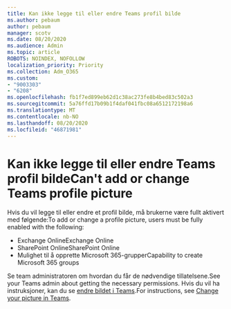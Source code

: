 ```yaml
---
title: Kan ikke legge til eller endre Teams profil bilde
ms.author: pebaum
author: pebaum
manager: scotv
ms.date: 08/20/2020
ms.audience: Admin
ms.topic: article
ROBOTS: NOINDEX, NOFOLLOW
localization_priority: Priority
ms.collection: Adm_O365
ms.custom:
- "9003303"
- "6208"
ms.openlocfilehash: fb1f7ed899eb62d1c38ac273fe8b4bed83c502a3
ms.sourcegitcommit: 5a76ffd17b09b1f4daf041fbc08a6512172198a6
ms.translationtype: MT
ms.contentlocale: nb-NO
ms.lasthandoff: 08/20/2020
ms.locfileid: "46871981"
---
```

# <a name="cant-add-or-change-teams-profile-picture"></a><span data-ttu-id="a3f3d-102">Kan ikke legge til eller endre Teams profil bilde</span><span class="sxs-lookup"><span data-stu-id="a3f3d-102">Can't add or change Teams profile picture</span></span>

<span data-ttu-id="a3f3d-103">Hvis du vil legge til eller endre et profil bilde, må brukerne være fullt aktivert med følgende:</span><span class="sxs-lookup"><span data-stu-id="a3f3d-103">To add or change a profile picture, users must be fully enabled with the following:</span></span>

- <span data-ttu-id="a3f3d-104">Exchange Online</span><span class="sxs-lookup"><span data-stu-id="a3f3d-104">Exchange Online</span></span>
- <span data-ttu-id="a3f3d-105">SharePoint Online</span><span class="sxs-lookup"><span data-stu-id="a3f3d-105">SharePoint Online</span></span>
- <span data-ttu-id="a3f3d-106">Mulighet til å opprette Microsoft 365-grupper</span><span class="sxs-lookup"><span data-stu-id="a3f3d-106">Capability to create Microsoft 365 groups</span></span>

<span data-ttu-id="a3f3d-107">Se team administratoren om hvordan du får de nødvendige tillatelsene.</span><span class="sxs-lookup"><span data-stu-id="a3f3d-107">See your Teams admin about getting the necessary permissions.</span></span> <span data-ttu-id="a3f3d-108">Hvis du vil ha instruksjoner, kan du se [endre bildet i Teams](https://support.microsoft.com/office/change-your-picture-in-teams-7a711943-9248-420e-b814-c071aa8d9b9c).</span><span class="sxs-lookup"><span data-stu-id="a3f3d-108">For instructions, see [Change your picture in Teams](https://support.microsoft.com/office/change-your-picture-in-teams-7a711943-9248-420e-b814-c071aa8d9b9c).</span></span>